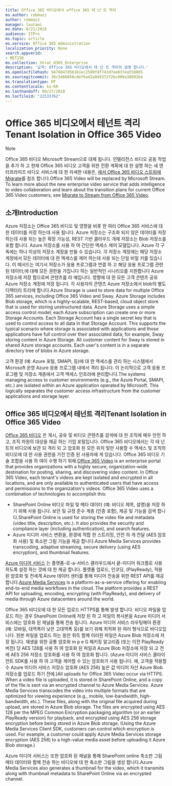 ```yaml
---
title: Office 365 비디오에서 office 365 테 넌 트 격리
ms.author: robmazz
author: robmazz
manager: laurawi
ms.date: 8/21/2018
audience: ITPro
ms.topic: article
ms.service: Office 365 Administration
localization_priority: None
search.appverid:
- MET150
ms.collection: Strat_O365_Enterprise
description: '요약: Office 365 비디오에서 테 넌 트 격리의 설명 합니다.'
ms.openlocfilehash: 9476047d56161ec2589fdf743d7ee837ea558865
ms.sourcegitcommit: 36c5466056cdef6ad2a8d9372f2bc009a30892bb
ms.translationtype: MT
ms.contentlocale: ko-KR
ms.lasthandoff: 08/27/2018
ms.locfileid: "22533762"
---
```

# <a name="tenant-isolation-in-office-365-video"></a><span data-ttu-id="8a6f9-103">Office 365 비디오에서 테넌트 격리</span><span class="sxs-lookup"><span data-stu-id="8a6f9-103">Tenant Isolation in Office 365 Video</span></span>

> [!NOTE]
> <span data-ttu-id="8a6f9-p101">Office 365 비디오 Microsoft Stream으로 대체 됩니다. 인텔리전스 비디오 공동 작업을 추가 하 고 현재 Office 365 비디오 고객을 위한 전환 계획에 대 한 설명 하는 새 엔터프라이즈 비디오 서비스에 대 한 자세한 내용은, [에서 Office 365 비디오 스트림에 Migrate](https://docs.microsoft.com/stream/)를 참조 합니다.</span><span class="sxs-lookup"><span data-stu-id="8a6f9-p101">Office 365 Video will be replaced by Microsoft Stream. To learn more about the new enterprise video service that adds intelligence to video collaboration and learn about the transition plans for current Office 365 Video customers, see [Migrate to Stream from Office 365 Video](https://docs.microsoft.com/stream/).</span></span>

## <a name="introduction"></a><span data-ttu-id="8a6f9-106">소개</span><span class="sxs-lookup"><span data-stu-id="8a6f9-106">Introduction</span></span>
<span data-ttu-id="8a6f9-p102">Azure 저장소는 Office 365 비디오 및 영향을 비롯 한 여러 Office 365 서비스에 대 한 데이터를 저장 하는데 사용 됩니다. Azure 저장소는 구조화 되지 않은 데이터를 저장 하는데 사용 되는 높은 확장 가능성, REST 기반 클라우드 개체 저장소는 Blob 저장소를 포함 합니다. Azure 저장소를 사용 하 여 간단한 액세스 제어 모델입니다. Azure 각 구독에는 하나 이상의 저장소 계정을 만들 수 있습니다. 각 저장소 계정에는 해당 저장소 계정에서 모든 데이터에 대 한 액세스를 제어 하는데 사용 되는 단일 비밀 키를 있습니다. 이 메서드는 여기서 저장소가 응용 프로그램과 연결 하 고 해당 응용 프로그램 관련된 데이터;에 대해 모든 권한을 가집니다 하는 일반적인 시나리오를 지원합니다 Azure 저장소에 저장 함으로써 콘텐츠를 라 예입니다. 영향에 대 한 모든 고객 콘텐츠 공유 Azure 저장소 계정에 저장 됩니다. 각 사용자의 콘텐츠 Azure 저장소에서 blob의 별도 디렉터리 트리에 합니다.</span><span class="sxs-lookup"><span data-stu-id="8a6f9-p102">Azure Storage is used to store data for multiple Office 365 services, including Office 365 Video and Sway. Azure Storage includes Blob storage, which is a highly-scalable, REST-based, cloud object store that is used for storing unstructured data. Azure Storage uses a simple access control model; each Azure subscription can create one or more Storage Accounts. Each Storage Account has a single secret key that is used to control access to all data in that Storage Account. This supports the typical scenario where storage is associated with applications and those applications have full control over their associated data; for example, Sway storing content in Azure Storage. All customer content for Sway is stored in shared Azure storage accounts. Each user's content is in a separate directory tree of blobs in Azure storage.</span></span>

<span data-ttu-id="8a6f9-p103">고객 환경 (예: Azure 포털, SMAPI, 등)에 대 한 액세스를 관리 하는 시스템에서 Microsoft 운영 Azure 응용 프로그램 내에서 격리 됩니다. 이 논리적으로 고객 응용 프로그램 및 저장소 계층에서 고객 액세스 인프라에 분리합니다.</span><span class="sxs-lookup"><span data-stu-id="8a6f9-p103">The systems managing access to customer environments (e.g., the Azure Portal, SMAPI, etc.) are isolated within an Azure application operated by Microsoft. This logically separates the customer access infrastructure from the customer applications and storage layer.</span></span>

## <a name="tenant-isolation-in-office-365-video"></a><span data-ttu-id="8a6f9-116">Office 365 비디오에서 테넌트 격리</span><span class="sxs-lookup"><span data-stu-id="8a6f9-116">Tenant Isolation in Office 365 Video</span></span>
<span data-ttu-id="8a6f9-p104">[Office 365 비디오](https://support.office.com/article/Meet-Office-365-Video-ca1cc1a9-a615-46e1-b6a3-40dbd99939a6) 은 게시, 공유 및 비디오 콘텐츠를 검색에 대 한 조직에 매우 안전 하 고, 조직 차원의 대상을 제공 하는 기업 포털입니다. Office 365 비디오에서는 각 테 넌 트의 비디오에 보관 되 격리 되 고 암호화 된 모든 위치 및만 사용할 수 액세스 및 조직의 비디오에 대 한 사용 권한을 가진 인증 된 사용자에 게 있습니다. Office 365 비디오 기술 조합을 사용 하 여이 수행 하기 위해.</span><span class="sxs-lookup"><span data-stu-id="8a6f9-p104">[Office 365 Video](https://support.office.com/article/Meet-Office-365-Video-ca1cc1a9-a615-46e1-b6a3-40dbd99939a6) is an enterprise portal that provides organizations with a highly secure, organization-wide destination for posting, sharing, and discovering video content. In Office 365 Video, each tenant's videos are kept isolated and encrypted in all locations, and are only available to authenticated users that have access and permissions to the organization's videos. Office 365 Video uses a combination of technologies to accomplish this:</span></span>
- <span data-ttu-id="8a6f9-p105">SharePoint Online 비디오 파일 및 메타 데이터 (예: 비디오 제목, 설명)을 저장 하기 위해 사용 됩니다. 보안 및 규정 준수 계층 (인증 포함), 제공 및 기능을 검색 합니다.</span><span class="sxs-lookup"><span data-stu-id="8a6f9-p105">SharePoint Online is used for storing the video file and metadata (video title, description, etc.). It also provides the security and compliance layer (including authentication), and search features.</span></span>
- <span data-ttu-id="8a6f9-122">Azure 미디어 서비스 변환을, 환경에 적합 한 스트리밍, 안전 하 게 전달 (AES 암호화 사용) 및 축소판 그림 기능을 제공 합니다.</span><span class="sxs-lookup"><span data-stu-id="8a6f9-122">Azure Media Services provides transcoding, adaptive streaming, secure delivery (using AES encryption), and thumbnail features.</span></span>

<span data-ttu-id="8a6f9-p106">[Azure 미디어 서비스](https://azure.microsoft.com/services/media-services/) 는 플랫폼-로-a-서비스 클라우드에서 끝-미디어 워크플로 사용 하도록 설정 하는 것에 대 한 제공 합니다. 플랫폼 업로드, 인코딩, (PlayReady), 적용 된 암호화 및 전세계 Azure 데이터 센터를 통해 미디어 전송을 위한 REST API를 제공 합니다.</span><span class="sxs-lookup"><span data-stu-id="8a6f9-p106">[Azure Media Services](https://azure.microsoft.com/services/media-services/) is a platform-as-a-service offering for enabling end-to-end media workflows in the cloud. The platform provides a REST API for uploading, encoding, encrypting (with PlayReady), and delivery of media through Azure datacenters around the world.</span></span>

<span data-ttu-id="8a6f9-p107">Office 365 비디오에 대 한 모든 업로드 HTTPS를 통해 발생 합니다. 비디오 파일을 업로드 하는 경우 SharePoint Online에 저장 된 하 고 파일의 복사본을 Azure 미디어 서비스에는 암호화 된 채널을 통해 전송 됩니다. Azure 미디어 서비스 라우팅해야 환경 (예: 모바일, 대역폭이 낮은 고대역폭 등)를 보기 위해 최적화 된 여러 형식으로 비디오입니다. 원본 파일을 업로드 하는 동안 취득 함께 이러한 파일은 Azure Blob 저장소에 저장 됩니다. 재생을 위한 공통 암호화 m p e G 패키징 알고리즘 (또는 이전 PlayReady 버전) 당 AES 128를 사용 하 여 암호화 된 파일과 Azure Blob 저장소에 저장 되 고 전에 AES 256 저장소 암호화를 사용 하 여 암호화 합니다. (Azure 미디어 서비스 클라이언트 SDK를 사용 하 여 고객을 제어할 수 있는 암호화가 사용 됩니다. 예, 고객을 적용할 수 Azure 미디어 서비스 저장소 암호화 (AES 256) 높은 값 미디어 자산 Azure Blob 저장소를 업로드 하기 전에.)</span><span class="sxs-lookup"><span data-stu-id="8a6f9-p107">All uploads for Office 365 Video occur via HTTPS. When a video file is uploaded, it is stored in SharePoint Online, and a copy of the file is sent via an encrypted channel to Azure Media Services. Azure Media Services transcodes the video into multiple formats that are optimized for viewing experience (e.g., mobile, low-bandwidth, high-bandwidth, etc.). These files, along with the original file acquired during upload, are stored in Azure Blob storage. The files are encrypted using AES 128 per the MPEG Common Encryption packaging algorithm (or an earlier PlayReady version) for playback, and encrypted using AES 256 storage encryption before being stored in Azure Blob storage. (Using the Azure Media Services Client SDK, customers can control which encryption is used. For example, a customer could apply Azure Media Services storage encryption (AES 256) to a high-value media asset before uploading it Azure Blob storage.)</span></span>

<span data-ttu-id="8a6f9-132">Azure 미디어 서비스는 또한 암호화 된 채널을 통해 SharePoint online 축소판 그림 메타 데이터와 함께 전송 하는 비디오에 대 한 축소판 그림을 생성 합니다.</span><span class="sxs-lookup"><span data-stu-id="8a6f9-132">Azure Media Services also generates a thumbnail for the video, which it transmits along with thumbnail metadata to SharePoint Online via an encrypted channel.</span></span>
